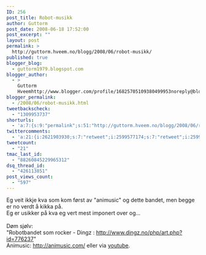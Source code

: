 ```yaml
---
ID: 256
post_title: Robot-musikk
author: Guttorm
post_date: 2008-06-18 17:52:00
post_excerpt: ""
layout: post
permalink: >
  http://guttorm.hveem.no/blogg/2008/06/robot-musikk/
published: true
blogger_blog:
  - guttorm1979.blogspot.com
blogger_author:
  - >
    Guttorm
    Hveemhttp://www.blogger.com/profile/16825705109380499953noreply@blogger.com
blogger_permalink:
  - /2008/06/robot-musikk.html
tweetbackscheck:
  - "1309953737"
shorturls:
  - 'a:7:{s:9:"permalink";s:51:"http://guttorm.hveem.no/blogg/2008/06/robot-musikk/";s:7:"tinyurl";s:25:"http://tinyurl.com/deeqto";s:4:"isgd";s:17:"http://is.gd/hog4";s:5:"bitly";s:18:"http://bit.ly/ItLa";s:5:"snipr";s:22:"http://snipr.com/atf7g";s:5:"snurl";s:22:"http://snurl.com/atf7g";s:7:"snipurl";s:24:"http://snipurl.com/atf7g";}'
twittercomments:
  - 'a:21:{i:2621903930;s:7:"retweet";i:2599577174;s:7:"retweet";i:2599555247;s:7:"retweet";i:2599460989;s:7:"retweet";i:2599371837;s:7:"retweet";i:2575455695;s:7:"retweet";i:2557103399;s:7:"retweet";i:2538255456;s:7:"retweet";i:2538247517;s:7:"retweet";i:2538185486;s:7:"retweet";i:2537479499;s:7:"retweet";i:2535928745;s:7:"retweet";i:2535317257;s:7:"retweet";i:2533215523;s:7:"retweet";i:2532685702;s:7:"retweet";i:2532663573;s:7:"retweet";i:2532281255;s:7:"retweet";i:2532181845;s:7:"retweet";i:2532181760;s:7:"retweet";i:2531675294;s:7:"retweet";i:2524976201;s:7:"retweet";}'
tweetcount:
  - "21"
tmac_last_id:
  - "88260845229965312"
dsq_thread_id:
  - "426113851"
post_views_count:
  - "597"
---
```

Eg veit ikkje kva som kom først av "animusic" og dette bandet, men begge er no verdt å kikka på.<br />Eg er usikker på kva eg vert mest imponert over og...<br /><br />Døm sjølv:<br />"Robotbandet som rocker - Dingz : <a href="http://www.dingz.no/php/art.php?id=776237">http://www.dingz.no/php/art.php?id=776237</a>"<br />Animusic: <a href="http://animusic.com/">http://animusic.com/</a> eller via <a href="http://www.youtube.com/results?search_query=animusic&amp;search=Search">youtube</a>.